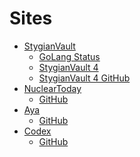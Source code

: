 <h1>Sites</h1>
<ul>
	<li><a href="http://new.stygianvault.com" target="_blank">StygianVault</a>
		<ul>
			<li><a href="http://new.stygianvault.com:12301/status" target="_blank">GoLang Status</a></li>
			<li><a href="http://laravel4.stygian.dev-toolbox.com/" target="_blank">StygianVault 4</a></li>
			<li><a href="https://github.com/riddles8888/stygianvault" target="_blank">StygianVault 4 GitHub</a></li>
		</ul>
	</li>
	<li><a href="http://stygian.dev.nucleartoday.com/" target="_blank">NuclearToday</a>
		<ul>
			<li><a href="https://github.com/riddles8888/nuclear-today" target="_blank">GitHub</a></li>
		</ul>
	</li>
	<li><a href="http://stygian.dev-toolbox.com/" target="_blank">Aya</a>
		<ul>
			<li><a href="https://github.com/riddles8888/aya" target="_blank">GitHub</a></li>
		</ul>
	</li>
	<li><a href="http://codex.stygian.dev-toolbox.com/" target="_blank">Codex</a>
		<ul>
			<li><a href="https://github.com/riddles8888/stygiansabyss" target="_blank">GitHub</a></li>
		</ul>
	</li>
</ul>